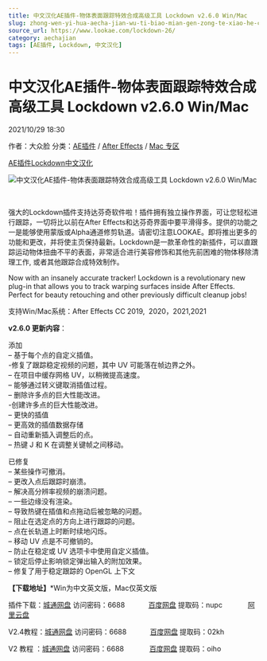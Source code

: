 ```yaml
---
title: 中文汉化AE插件-物体表面跟踪特效合成高级工具 Lockdown v2.6.0 Win/Mac
slug: zhong-wen-yi-hua-aecha-jian-wu-ti-biao-mian-gen-zong-te-xiao-he-cheng-gao-ji-gong-ju-lockdown-v2-6-0-win-mac
source_url: https://www.lookae.com/lockdown-26/
category: aechajian
tags: [AE插件, Lockdown, 中文汉化]
---
```

# 中文汉化AE插件-物体表面跟踪特效合成高级工具 Lockdown v2.6.0 Win/Mac

2021/10/29 18:30

作者：大众脸
分类：[AE插件](https://www.lookae.com/after-effects/aechajian/) / [After Effects](https://www.lookae.com/after-effects/) / [Mac 专区](https://www.lookae.com/mac-osx/)

[AE插件](https://www.lookae.com/tag/ae%e6%8f%92%e4%bb%b6/)[Lockdown](https://www.lookae.com/tag/lockdown/)[中文汉化](https://www.lookae.com/tag/%e4%b8%ad%e6%96%87%e6%b1%89%e5%8c%96/)

![中文汉化AE插件-物体表面跟踪特效合成高级工具 Lockdown v2.6.0 Win/Mac](https://www.lookae.com/wp-content/uploads/2019/10/Lockdown.jpg "中文汉化AE插件-物体表面跟踪特效合成高级工具 Lockdown v2.6.0 Win/Mac-LookAE.com")

[﻿﻿﻿](https://cloud.video.taobao.com//play/u/705956171/p/1/e/6/t/1/318386610195.mp4)

强大的Lockdown插件支持达芬奇软件啦！插件拥有独立操作界面，可让您轻松进行跟踪，一切将比以前在After Effects和达芬奇界面中要平滑得多。提供的功能之一是能够使用蒙版或Alpha通道修剪轨道。请密切注意LOOKAE。即将推出更多的功能和更改，并将使主页保持最新。Lockdown是一款革命性的新插件，可以直跟踪运动物体扭曲不平的表面，非常适合进行美容修饰和其他先前困难的物体移除清理工作, 或者其他跟踪合成特效制作。

Now with an insanely accurate tracker! Lockdown is a revolutionary new plug-in that allows you to track warping surfaces inside After Effects. Perfect for beauty retouching and other previously difficult cleanup jobs!

支持Win/Mac系统：After Effects CC 2019,  2020，2021,2021

**v2.6.0 更新内容**：

添加  
– 基于每个点的自定义插值。  
-修复了跟踪稳定视频的问题，其中 UV 可能落在帧边界之外。  
– 在项目中缓存网格 UV，以稍微提高速度。  
– 能够通过转义键取消插值过程。  
– 删除许多点的巨大性能改进。  
-创建许多点的巨大性能改进。  
– 更快的插值  
– 更高效的插值数据存储  
– 自动重新插入调整后的点。  
– 热键 J 和 K 在调整关键帧之间移动。

已修复  
– 某些操作可撤消。  
– 更改入点后跟踪时崩溃。  
– 解决高分辨率视频的崩溃问题。  
– 一些边缘没有渲染。  
– 导致热键在插值和点拖动后被忽略的问题。  
– 阻止在选定点的方向上进行跟踪的问题。  
– 点在长轨道上时断时续地闪烁。  
– 移动 UV 点是不可撤销的。  
– 防止在稳定或 UV 选项卡中使用自定义插值。  
– 锁定后停止影响锁定弹出输​​入的附加效果。  
– 修复了用于稳定跟踪的 OpenGL 上下文

**【下载地址】**\*Win为中文英文版，Mac仅英文版

插件下载：[城通网盘](https://url62.ctfile.com/f/680462-519012166-a5cc7b) 访问密码：6688            [百度网盘](https://pan.baidu.com/s/11o8Bc8mPjYFTBrqRxf4O3g) 提取码：nupc             [阿里云盘](https://www.aliyundrive.com/s/2o7qNG9pTrN)

V2.4教程：[城通网盘](https://089u.com/f/680462-502067783-dcc3cb) 访问密码：6688            [百度网盘](https://pan.baidu.com/s/141jyi3Nrba6Z6uUeccofpQ) 提取码：02kh

V2 教程 ：[城通网盘](https://089u.com/f/680462-495135746-bf69b7) 访问密码：6688             [百度网盘](https://pan.baidu.com/s/1yJ0tcRCvlspPF97iOHvM_g) 提取码：oiho
